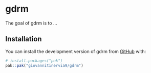# gdrm

<!-- badges: start -->

<!-- badges: end -->

The goal of gdrm is to ...

## Installation

You can install the development version of gdrm from [GitHub](https://github.com/) with:

``` r
# install.packages("pak")
pak::pak("giovannitinervia9/gdrm")
```